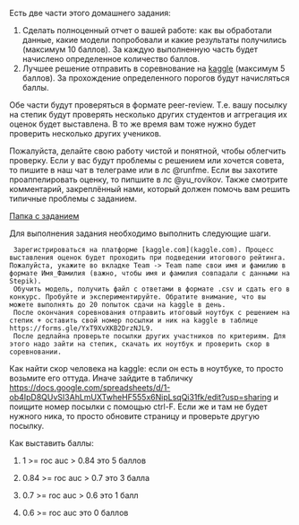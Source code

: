 Есть две части этого домашнего задания: 

1. Сделать полноценный отчет о вашей работе: как вы обработали данные, какие модели попробовали и какие результаты получились (максимум 10 баллов). За каждую выполненную часть будет начислено определенное количество баллов.
2. Лучшее решение отправить в соревнование на [kaggle](https://www.kaggle.com/t/f50bc21dbe0e42dabe5e32a21f2e5235) (максимум 5 баллов). За прохождение определенного порогов будут начисляться баллы.

Обе части будут проверяться в формате peer-review. Т.е. вашу посылку на степик будут проверять несколько других студентов и аггрегация их оценок будет выставлена. В то же время вам тоже нужно будет проверить несколько других учеников.

Пожалуйста, делайте свою работу чистой и понятной, чтобы облегчить проверку. Если у вас будут проблемы с решением или хочется совета, то пишите в наш чат в телеграме или в лс @runfme. Если вы захотите проаппелировать оценку, то пипшите в лс @yu_rovikov. Также смотрите комментарий, закреплённый нами, который должен помочь вам решить типичные проблемы с заданием.

[Папка с заданием](https://drive.google.com/drive/folders/1RK9PqbejzMY1cnTrSebNPlA_zLfmRZof?usp=sharing)

Для выполнения задания необходимо выполнить следующие шаги.

     Зарегистрироваться на платформе [kaggle.com](kaggle.com). Процесс выставления оценок будет проходить при подведении итогового рейтинга. Пожалуйста, укажите во вкладке Team -> Team name свои имя и фамилию в формате Имя_Фамилия (важно, чтобы имя и фамилия совпадали с данными на Stepik).
     Обучить модель, получить файл с ответами в формате .csv и сдать его в конкурс. Пробуйте и экспериментируйте. Обратите внимание, что вы можете выполнять до 20 попыток сдачи на kaggle в день.
     После окончания соревнования отправить итоговый ноутбук с решением на степик + оставить свой номер посылки и ник на kaggle в таблице https://forms.gle/YxT9XvXKB2DrzNJL9.
     После дедлайна проверьте посылки других участников по критериям. Для этого надо зайти на степик, скачать их ноутбук и проверить скор в соревновании.

Как найти скор человека на kaggle: если он есть в ноутбуке, то просто возьмите его оттуда. Иначе зайдите в табличку https://docs.google.com/spreadsheets/d/1-ob4IpD8QUvSI3AhLmUXTwheHF555x6NipLsqQi31fk/edit?usp=sharing и поищите номер посылки с помощью ctrl-F. Если же и там не будет нужного ника, то просто обновите страницу и проверьте другую посылку.

Как выставить баллы:

1) 1 >= roc auc > 0.84 это 5 баллов

2) 0.84 >= roc auc > 0.7 это 3 балла

3) 0.7 >= roc auc > 0.6 это 1 балл

4) 0.6 >= roc auc это 0 баллов
